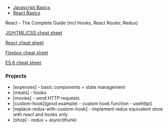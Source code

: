 - [Javascript Basics](/js.md)
- [React Basics](/react-basics.md)

React - The Complete Guide (incl Hooks, React Router, Redux)

[JS/HTML/CSS cheat sheet](https://htmlcheatsheet.com/js/)

[React cheat sheet](https://devhints.io/react)

[Flexbox cheat sheet](https://css-tricks.com/snippets/css/a-guide-to-flexbox/)

[ES 6 cheat sheet](https://devhints.io/es6)

### Projects

- [expenses] - basic components + state management
- [meals] - hooks
- [movies] - send HTTP requests
- [custom-hook](good example) - custom hook function - usehttp()
- [replace-redux-with-custom-hook] - implement redux equivalent store with react and hooks only
- [shop] - redux + async(thunk)

